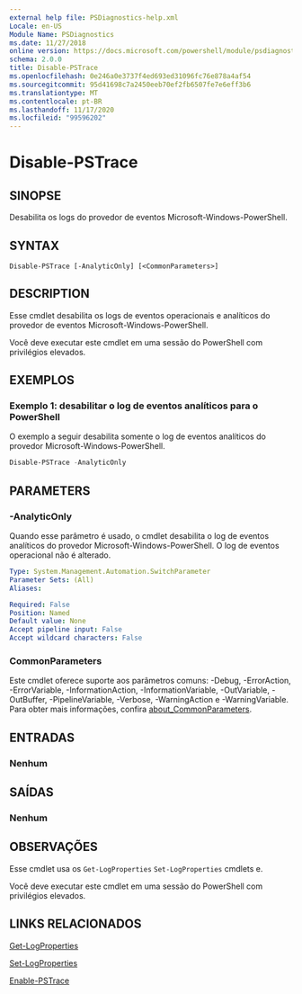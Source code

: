 ```yaml
---
external help file: PSDiagnostics-help.xml
Locale: en-US
Module Name: PSDiagnostics
ms.date: 11/27/2018
online version: https://docs.microsoft.com/powershell/module/psdiagnostics/disable-pstrace?view=powershell-7.2&WT.mc_id=ps-gethelp
schema: 2.0.0
title: Disable-PSTrace
ms.openlocfilehash: 0e246a0e3737f4ed693ed31096fc76e878a4af54
ms.sourcegitcommit: 95d41698c7a2450eeb70ef2fb6507fe7e6eff3b6
ms.translationtype: MT
ms.contentlocale: pt-BR
ms.lasthandoff: 11/17/2020
ms.locfileid: "99596202"
---
```

# Disable-PSTrace

## SINOPSE
Desabilita os logs do provedor de eventos Microsoft-Windows-PowerShell.

## SYNTAX

```
Disable-PSTrace [-AnalyticOnly] [<CommonParameters>]
```

## DESCRIPTION

Esse cmdlet desabilita os logs de eventos operacionais e analíticos do provedor de eventos Microsoft-Windows-PowerShell.

Você deve executar este cmdlet em uma sessão do PowerShell com privilégios elevados.

## EXEMPLOS

### Exemplo 1: desabilitar o log de eventos analíticos para o PowerShell

O exemplo a seguir desabilita somente o log de eventos analíticos do provedor Microsoft-Windows-PowerShell.

```powershell
Disable-PSTrace -AnalyticOnly
```

## PARAMETERS

### -AnalyticOnly

Quando esse parâmetro é usado, o cmdlet desabilita o log de eventos analíticos do provedor Microsoft-Windows-PowerShell. O log de eventos operacional não é alterado.

```yaml
Type: System.Management.Automation.SwitchParameter
Parameter Sets: (All)
Aliases:

Required: False
Position: Named
Default value: None
Accept pipeline input: False
Accept wildcard characters: False
```

### CommonParameters
Este cmdlet oferece suporte aos parâmetros comuns: -Debug, -ErrorAction, -ErrorVariable, -InformationAction, -InformationVariable, -OutVariable, -OutBuffer, -PipelineVariable, -Verbose, -WarningAction e -WarningVariable. Para obter mais informações, confira [about_CommonParameters](http://go.microsoft.com/fwlink/?LinkID=113216).

## ENTRADAS

### Nenhum

## SAÍDAS

### Nenhum

## OBSERVAÇÕES

Esse cmdlet usa os `Get-LogProperties` `Set-LogProperties` cmdlets e.

Você deve executar este cmdlet em uma sessão do PowerShell com privilégios elevados.

## LINKS RELACIONADOS

[Get-LogProperties](Get-LogProperties.md)

[Set-LogProperties](Set-LogProperties.md)

[Enable-PSTrace](Enable-PSTrace.md)

